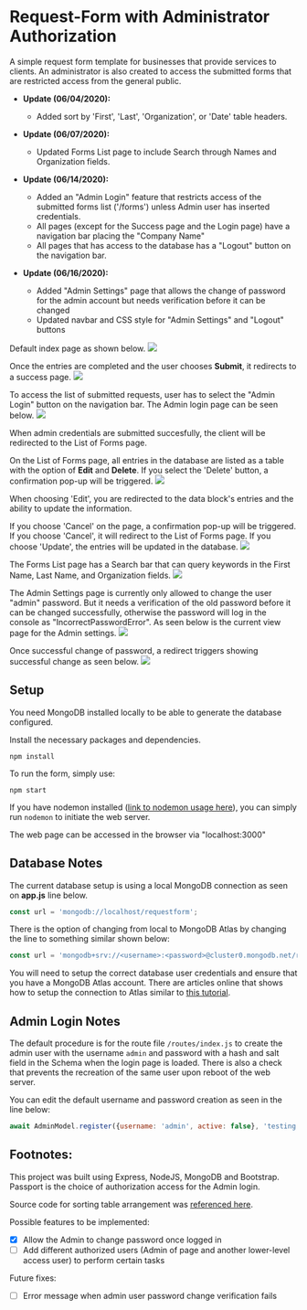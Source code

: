 # Request-Form with Administrator Authorization
A simple request form template for businesses that provide services to clients.  An administrator is also created to access the submitted forms that are restricted access from the general public.

* **Update (06/04/2020):** 
  * Added sort by 'First', 'Last', 'Organization', or 'Date' table headers.  

* **Update (06/07/2020):** 
  * Updated Forms List page to include Search through Names and Organization fields.

* **Update (06/14/2020):** 
  * Added an "Admin Login" feature that restricts access of the submitted forms list ('/forms') unless Admin user has inserted credentials.
  * All pages (except for the Success page and the Login page) have a navigation bar placing the "Company Name"
  * All pages that has access to the database has a "Logout" button on the navigation bar.
* **Update (06/16/2020):**
  * Added "Admin Settings" page that allows the change of password for the admin account but needs verification before it can be changed
  * Updated navbar and CSS style for "Admin Settings" and "Logout" buttons

Default index page as shown below.
![](https://github.com/bcrisologo/request-form/blob/master/public/images/default-index-page.png)


Once the entries are completed and the user chooses **Submit**, it redirects to a success page.
![](https://github.com/bcrisologo/request-form/blob/master/public/images/successful-submission.png)


To access the list of submitted requests, user has to select the "Admin Login" button on the navigation bar.  The Admin login page can be seen below.
![](https://github.com/bcrisologo/request-form/blob/master/public/images/admin-login-page.png)


When admin credentials are submitted succesfully, the client will be redirected to the List of Forms page.

On the List of Forms page, all entries in the database are listed as a table with the option of **Edit** and **Delete**.  If you select the 'Delete' button, a confirmation pop-up will be triggered.
![](https://github.com/bcrisologo/request-form/blob/master/public/images/forms-list-page.png)

When choosing 'Edit', you are redirected to the data block's entries and the ability to update the information.

If you choose 'Cancel' on the page, a confirmation pop-up will be triggered.  If you choose 'Cancel', it will redirect to the List of Forms page.  If you choose 'Update', the entries will be updated in the database.
![](https://github.com/bcrisologo/request-form/blob/master/public/images/edit-form-page.png)

The Forms List page has a Search bar that can query keywords in the First Name, Last Name, and Organization fields.
![](https://github.com/bcrisologo/request-form/blob/master/public/images/search-results-page.png)

The Admin Settings page is currently only allowed to change the user "admin" password.  But it needs a verification of the old password before it can be changed successfully, otherwise the password will log in the console as "IncorrectPasswordError".  As seen below is the current view page for the Admin settings.
![](https://github.com/bcrisologo/request-form/blob/master/public/images/adminsettings-page.png)

Once successful change of password, a redirect triggers showing successful change as seen below.
![](https://github.com/bcrisologo/request-form/blob/master/public/images/adminsettings-success-page.png)


## Setup
You need MongoDB installed locally to be able to generate the database configured.

Install the necessary packages and dependencies.
```
npm install
```
To run the form, simply use:
```
npm start
```
If you have nodemon installed ([link to nodemon usage here](https://www.npmjs.com/package/nodemon)), you can simply run ```nodemon``` to initiate the web server.

The web page can be accessed in the browser via "localhost:3000"

## Database Notes
The current database setup is using a local MongoDB connection as seen on **app.js** line below.
```javascript
const url = 'mongodb://localhost/requestform';
```
There is the option of changing from local to MongoDB Atlas by changing the line to something similar shown below:
```javascript
const url = 'mongodb+srv://<username>:<password>@cluster0.mongodb.net/request-form?retryWrites=true&w=majority';
```
You will need to setup the correct database user credentials and ensure that you have a MongoDB Atlas account.  There are articles online that shows how to setup the connection to Atlas similar to [this tutorial](https://studio3t.com/knowledge-base/articles/connect-to-mongodb-atlas/).

## Admin Login Notes
The default procedure is for the route file ```/routes/index.js``` to create the admin user with the username ```admin``` and password with a hash and salt field in the Schema when the login page is loaded.  There is also a check that prevents the recreation of the same user upon reboot of the web server.

You can edit the default username and password creation as seen in the line below:
```javascript
await AdminModel.register({username: 'admin', active: false}, 'testing');
```

## Footnotes:
This project was built using Express, NodeJS, MongoDB and Bootstrap.  Passport is the choice of authorization access for the Admin login.

Source code for sorting table arrangement was [referenced here](https://www.kryogenix.org/code/browser/sorttable/).

Possible features to be implemented:
- [x] Allow the Admin to change password once logged in
- [ ] Add different authorized users (Admin of page and another lower-level access user) to perform certain tasks

Future fixes:
- [ ] Error message when admin user password change verification fails
